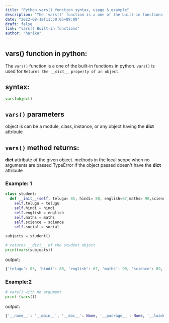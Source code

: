 ```yaml
---
title: "Python vars() function syntax, usage & example"
description: "The 'vars()' function is a one of the built-in functions in python"
date: "2022-08-18T11:50:05+09:00"
draft: false
link: "vars() Built-in functions"
author: "harika"
---
```


## vars() function in python:
The `vars()` function is a one of the built-in functions in python.
`vars()` is used for	`Returns the __dict__ property of an object`.

## syntax:
```python
vars(object)
```

## `vars()` parameters

object is  can be a module, class, instance, or any object having the __dict__ attribute

## `vars()` method returns:

__dict__ attribute of the given object.
methods in the local scope when no arguments are passed
TypeError if the object passed doesn't have the __dict__ attribute


### Example: 1
```python
class student:
  def __init__(self, telugu= 85, hindi= 80, english=67,maths= 90,science =89, social =77):
    self.telugu = telugu
    self.hindi = hindi
    self.english = english
    self.maths = maths
    self.science = science
    self.social = social
  
subjects = student()

# returns __dict__ of the student object
print(vars(subjects))
```
output:
```python
{'telugu': 85, 'hindi': 80, 'english': 67, 'maths': 90, 'science': 89, 'social': 77}
```
### Example:2
```python
# vars() with no argument
print (vars())

```
output:
```python
{'__name__': '__main__', '__doc__': None, '__package__': None, '__loader__': <_frozen_importlib_external.SourceFileLoader object at 0x003AF838>, '__spec__': None, '__annotations__': {}, '__builtins__': <module 'builtins' (built-in)>, '__file__': 'c:/Users/Vamshi/date string.py', '__cached__': None'}

```


